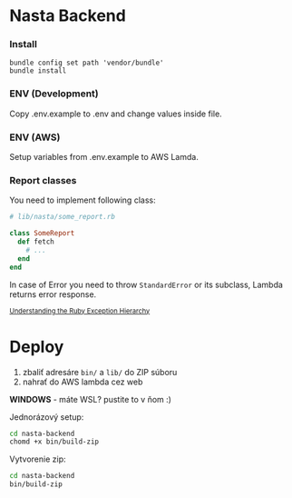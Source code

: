 # Nasta Backend

### Install
```shell script
bundle config set path 'vendor/bundle'
bundle install
```

### ENV (Development)
Copy .env.example to .env and change values inside file.

### ENV (AWS)
Setup variables from .env.example to AWS Lamda.

### Report classes

You need to implement following class:

```ruby
# lib/nasta/some_report.rb

class SomeReport
  def fetch
    # ...
  end
end
```

In case of Error you need to throw `StandardError` or its subclass, Lambda returns error response.

<small>[Understanding the Ruby Exception Hierarchy](https://www.honeybadger.io/blog/understanding-the-ruby-exception-hierarchy/)</small>

# Deploy
1. zbaliť adresáre `bin/` a `lib/` do ZIP súboru
2. nahrať do AWS lambda cez web

**WINDOWS** - máte WSL? pustite to v ňom :)

Jednorázový setup:
```bash
cd nasta-backend
chomd +x bin/build-zip
```

Vytvorenie zip:
```bash
cd nasta-backend
bin/build-zip
```